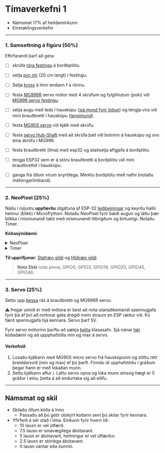 # Tímaverkefni 1

- Námsmat 17% af heildareinkunn
- Einstaklingsverkefni

---

### 1. Samsettning á fígúru (**50%**)

Eftirfarandi þarf að gera:

- [ ] skrúfa [röra festingu](https://github.com/VESM3/IOT/blob/main/Myndir/samsettning/festing.jpg) á borðbplötu.
- [ ] setja  [pvc rör](https://github.com/VESM3/IOT/blob/main/Myndir/samsettning/pvc_ror.jpg) (20 cm langt) í festingu.
- [ ] Setja  [kross](https://github.com/VESM3/IOT/blob/main/Myndir/samsettning/kross.jpg) á hinn endann f á rörinu. 
- [ ] festa [MG996R](https://github.com/VESM3/IOT/blob/main/Myndir/samsettning/Servo-MG996.jpg) servo mótor með 4 skrúfum og fylgihlutum (poki) við [MG996 servo festingu](https://github.com/VESM3/IOT/blob/main/Myndir/samsettning/mount_servo.jpg).
- [ ] setja augu með leds í hauskúpu ([sjá mynd fyrir lóðun](https://github.com/VESM3/IOT/blob/main/Myndir/augu.png)) og tengja víra við mini brauðbretti í hauskúpu ([tengimynd](https://github.com/VESM3/IOT/blob/main/Myndir/augu_breadboard.png)).
- [ ] festa [MG90S servo](https://github.com/VESM3/IOT/blob/main/Myndir/samsettning/MG90S.webp) við kjálk með skrúfu.
- [ ] festa [servo Hub-Shaft](https://github.com/VESM3/IOT/blob/main/Myndir/samsettning/shaft_servo.jpg) með að skrúfa það við botninn á hauskúpu og svo eina skrúfu í MG996.
- [ ] festa brauðbretti (líma) með esp32 og staðsetja aflgjafa á borðplötu.
- [ ] tengja ESP32 sem er á stóru brauðbretti á borðplötu við mini brauðbrettið í hauskúpu. 
- [ ] ganga frá öllum vírum snyrtilega. Merktu borðplötu með nafni (notaðu málningarlímband).


---

### 2. NeoPixel (**25%**)

Náðu í nýjustu **uppfærðu** útgáfuna af ESP-32 [leiðbeiningar](https://github.com/VESM1VS/AFANGI/blob/main/Kennsluefni/ESP_Uppsetning.md) og keyrðu halló heimur (blikk) í MicroPython.
Notaðu NeoPixel fyrir bæði augun og láttu þær blikka í mismunandi takti með mismunandi litbrigðum og birtustigi. Notaðu Timer.

**Kóðasýnidæmi:**

<details>
<summary>NeoPixel</summary>
<br>

```python

from machine import Pin
from neopixel import NeoPixel
from time import sleep_ms

neo = NeoPixel(Pin(42), 2)   #  2 x Leds

# slökktu á báðum leds
neo.fill([0, 0, 0])

# Allar NeoPixel perurnar lýsa rauðu ljósi í eina sekúndu með fill aðferð.
neo.fill([255, 0, 0])
neo.write()
sleep_ms(1000)

# LED nr 2 er lýst með grænum lit
neo[1] = [0, 255, 0]
neo.write()

```

</details>
<details>
  <summary>Timer</summary>

```python
from machine import Pin, Timer
from time import sleep_ms
from neopixel import NeoPixel

neo = NeoPixel(Pin(45), 8)

neo.fill([0, 0, 0])
neo.write()

RAUTT = [255, 0, 0]
BLATT = [0, 0, 255]
SLOKKT = [0, 0, 0]

syna_rautt = True

def blikka_null_og_einn(t):
    global syna_rautt
    if syna_rautt: # if syna_rautt == True
        neo[0] = RAUTT
        neo[1] = BLATT
        neo.write()
    else:
        neo[0] = BLATT
        neo[1] = RAUTT
        neo.write()
    syna_rautt = not syna_rautt

tim = Timer(0)
tim.init(period=1000, mode=Timer.PERIODIC, callback=blikka_null_og_einn)

```
</details>

**Til upprifjunar:** [Stafræn gildi](https://github.com/VESM1VS/AFANGI/blob/main/Kennsluefni/digital.md) og [Hliðræn gildi](https://github.com/VESM1VS/AFANGI/blob/main/Kennsluefni/analog.md)

> **Note**
> **Ekki** nota pinna; GPIO0, GPIO3, GPIO19, GPIO20, GPIO45, GPIO46. 

<!-- [`ticks_ms`](https://github.com/VESM2VT/ESP32/blob/main/kodi/ticks.md) og [sýnidæmi](https://wokwi.com/projects/390068539029210113). -->

---

### 3. Servo (**25%**)
Settu upp [þessa](https://raw.githubusercontent.com/VESM3/IOT/refs/heads/main/Myndir/servo_kjalki.png) rás á brauðbretti og MG996R servo. 

:warning: Þegar unnið er með mótora er best að nota utanaðkomandi spennugjafa fyrir þá af því að mótorar geta dregið meiri straum en ESP ræður við. Þú færð spennugjafa hjá kennara. Servo þarf 5V.

Fyrir servo mótorinn þarftu að sækja [þetta](https://github.com/pvanallen/esp32-getstarted/blob/master/examples/servo.py) klasasafn. Sjá nánar [hér](https://github.com/pvanallen/esp32-getstarted/blob/master/docs/servo.md) kóðadæmi og að uppphafstilla min og max á servo.

#### Verkefnið
1. Losaðu kjálkann með MG90S micro servo frá hauskúpunni og stilltu rétt breiddarsvið (min og max) ef þú þarft. Finndu út upphafstöðu í gráðum þegar hann er með lokaðan munn.
1. Settu kjálkann aftur í. Láttu servo opna og loka munn einsog hægt er 5 gráður í einu, þetta á að endurtaka sig að eilífu.

---

## Námsmat og skil

- Skilaðu öllum kóða á Innu
  - Passaðu að þú getir útskýrt kóðann sem þú skilar fyrir kennara.
- Yfirferð á sér stað í tíma. Einkunn fyrir hvern lið: 
    - 10 lausn er vel útfærð.
    - 7.5 lausn er smávægilega ábótavant.
    - 5 lausn er ábótavant, helmingur er vel útfærður.
    - 2.5 lausn er stórlega ábótavant.
    - 0 lausn vantar eða óunnin.



